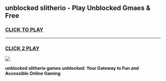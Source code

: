 
## unblocked slitherio - Play Unblocked Gmaes & Free
<h3>
<a href="https://news.freeplayer.one?title=unblocked_slitherio&ref=23F">CLICK TO PLAY</a></h3>
<hr>

<h3>
<a href="https://news.freeplayer.one?title=unblocked_slitherio&ref=23F">CLICK 2 PLAY</a>
  
</h3>

<a href="https://news.freeplayer.one?title=unblocked_slitherio&ref=23F/"><img src="https://clearcache.store/games.png"></a>


**unblocked slitherio games unblocked: Your Gateway to Fun and Accessible Online Gaming**
